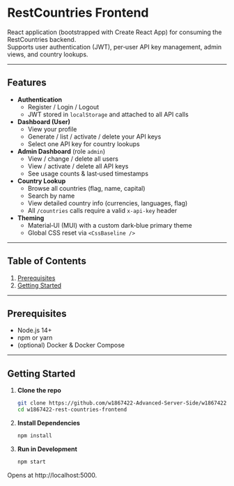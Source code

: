 # RestCountries Frontend

React application (bootstrapped with Create React App) for consuming the RestCountries backend.  
Supports user authentication (JWT), per‑user API key management, admin views, and country lookups.

---

## Features

- **Authentication**
    - Register / Login / Logout
    - JWT stored in `localStorage` and attached to all API calls
- **Dashboard (User)**
    - View your profile
    - Generate / list / activate / delete your API keys
    - Select one API key for country lookups
- **Admin Dashboard** (role `admin`)
    - View / change / delete all users
    - View / activate / delete all API keys
    - See usage counts & last‑used timestamps
- **Country Lookup**
    - Browse all countries (flag, name, capital)
    - Search by name
    - View detailed country info (currencies, languages, flag)
    - All `/countries` calls require a valid `x‑api‑key` header
- **Theming**
    - Material‑UI (MUI) with a custom dark‑blue primary theme
    - Global CSS reset via `<CssBaseline />`

---

## Table of Contents

1. [Prerequisites](#prerequisites)
2. [Getting Started](#getting-started)

---

## Prerequisites

- Node.js 14+
- npm or yarn
- (optional) Docker & Docker Compose

---

## Getting Started

1. **Clone the repo**
   ```bash
   git clone https://github.com/w1867422-Advanced-Server-Side/w1867422-rest-countries-frontend.git
   cd w1867422-rest-countries-frontend
   
2. **Install Dependencies**
    ```bash
   npm install
   
3. **Run in Development**
    ```bash
   npm start

  Opens at http://localhost:5000.

